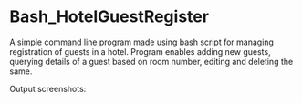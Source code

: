 # Bash_HotelGuestRegister
A simple command line program made using bash script for managing registration of guests in a hotel. Program enables adding new guests, querying details of a guest based on room number, editing and deleting the same.

Output screenshots:
